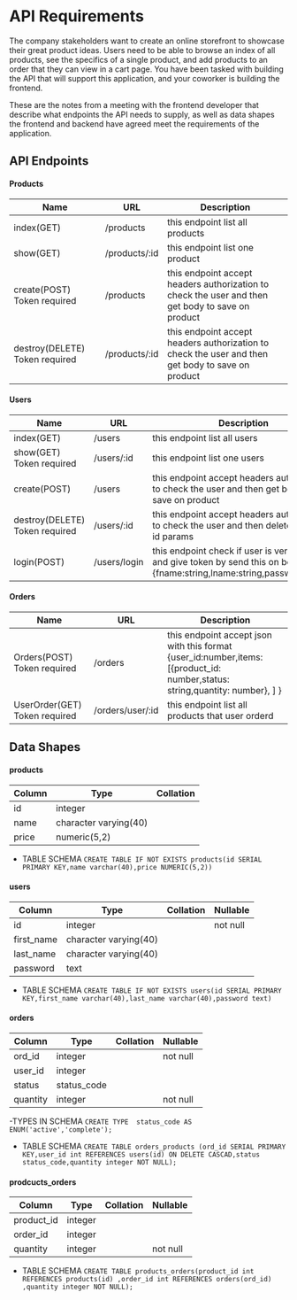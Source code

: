 # API Requirements
The company stakeholders want to create an online storefront to showcase their great product ideas. Users need to be able to browse an index of all products, see the specifics of a single product, and add products to an order that they can view in a cart page. You have been tasked with building the API that will support this application, and your coworker is building the frontend.

These are the notes from a meeting with the frontend developer that describe what endpoints the API needs to supply, as well as data shapes the frontend and backend have agreed meet the requirements of the application. 

## API Endpoints
#### Products
| Name | URL |  Description|
|------|-----|--------------|
| index(GET) | /products | this endpoint list all products |
| show(GET) | /products/:id | this endpoint list one product|
| create(POST) Token required| /products | this endpoint accept headers authorization to check the user and then get body to save on product|
| destroy(DELETE) Token required| /products/:id | this endpoint accept headers authorization to check the user and then get body to save on product|

#### Users
| Name | URL |  Description|
|------|-----|--------------|
| index(GET) | /users | this endpoint list all users |
| show(GET) Token required| /users/:id | this endpoint list one users|
| create(POST) | /users | this endpoint accept headers authorization to check the user and then get body to save on product|
| destroy(DELETE) Token required| /users/:id | this endpoint accept headers authorization to check the user and then delete user by id params|
| login(POST) | /users/login | this endpoint check if user is verified or not and give token by send this on body {fname:string,lname:string,password:string} |



#### Orders
| Name | URL |  Description|
|------|-----|--------------|
| Orders(POST)  Token required| /orders | this endpoint accept json with this format   {user_id:number,items: [{product_id: number,status: string,quantity: number}, ] } |
| UserOrder(GET)  Token required| /orders/user/:id | this endpoint list all products that user orderd|



## Data Shapes
#### products
| Column |         Type          | Collation |
--------|------------------------|----------|
| id     | integer               |           |
| name   | character varying(40) |           |
| price  | numeric(5,2)          |           |

- TABLE SCHEMA  `CREATE TABLE IF NOT EXISTS products(id SERIAL PRIMARY KEY,name varchar(40),price NUMERIC(5,2))`

#### users
|   Column   |         Type          | Collation | Nullable |
------------|-----------------------|-----------|----------|
| id         | integer               |           | not null | 
| first_name | character varying(40) |           |          |  
| last_name  | character varying(40) |           |          |  
| password   | text                  |           |          | 
- TABLE SCHEMA  `CREATE TABLE IF NOT EXISTS users(id SERIAL PRIMARY KEY,first_name varchar(40),last_name varchar(40),password text)`


####  orders
|   Column   |    Type     | Collation | Nullable |
|------------|-------------|-----------|----------|
| ord_id     | integer     |           | not null |
| user_id    | integer     |           |          |
| status     | status_code |           |          |
| quantity   | integer     |           | not null |

-TYPES IN SCHEMA `CREATE TYPE  status_code AS ENUM('active','complete');`
- TABLE SCHEMA  `CREATE TABLE orders_products (ord_id SERIAL PRIMARY KEY,user_id int REFERENCES users(id) ON DELETE CASCAD,status status_code,quantity integer NOT NULL);`

####  prodcucts_orders
|   Column   |  Type   | Collation | Nullable |
|------------|---------|-----------|----------|
| product_id | integer |           |          |
| order_id   | integer |           |          |
| quantity   | integer |           | not null |

- TABLE SCHEMA  `CREATE TABLE products_orders(product_id int REFERENCES products(id) ,order_id int REFERENCES orders(ord_id) ,quantity integer NOT NULL);`


